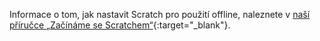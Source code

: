 Informace o tom, jak nastavit Scratch pro použití offline, naleznete v [naší příručce „Začínáme se Scratchem“](https://projects.raspberrypi.org/en/projects/getting-started-scratch/1){:target="_blank"}.
